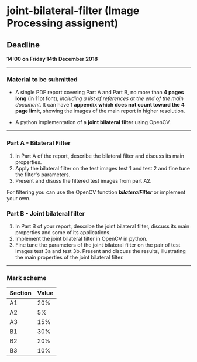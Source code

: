 # joint-bilateral-filter (Image Processing assignent)
## Deadline
**14:00 on Friday 14th December 2018**

---
### Material to be submitted
- A single PDF report covering Part A and Part B, no more than **4 pages long** (in 11pt font), _including a list of references at the end of the main document_. It can have **1 appendix which does not count toward the 4 page limit**, showing the images of the main report in higher resolution.

- A python implementation of a **joint bilateral filter** using OpenCV.

---
### Part A - Bilateral Filter
1. In Part A of the report, describe the bilateral filter and discuss its main properties.
2. Apply the bilateral filter on the test images test 1 and test 2 and fine tune the filter's parameters.
3. Present and disuss the filtered test images from part A2.

For filtering you can use the OpenCV function **_bilateralFilter_** or implement your own.

### Part B - Joint bilateral filter
1. In Part B of your report, describe the joint bilateral filter, discuss its main properties and some of its applications.
2. Implement the joint bilateral filter in OpenCV in python.
3. Fine tune the parameters of the joint bilateral filter on the pair of test images test 3a and test 3b. Present and discuss the results, illustrating the main properties of the joint bilateral filter.

---
### Mark scheme

| Section | Value |
| ------- | ----- |
| A1      | 20%   |
| A2      | 5%    |
| A3      | 15%   |
| B1      | 30%   |
| B2      | 20%   |
| B3      | 10%   |
